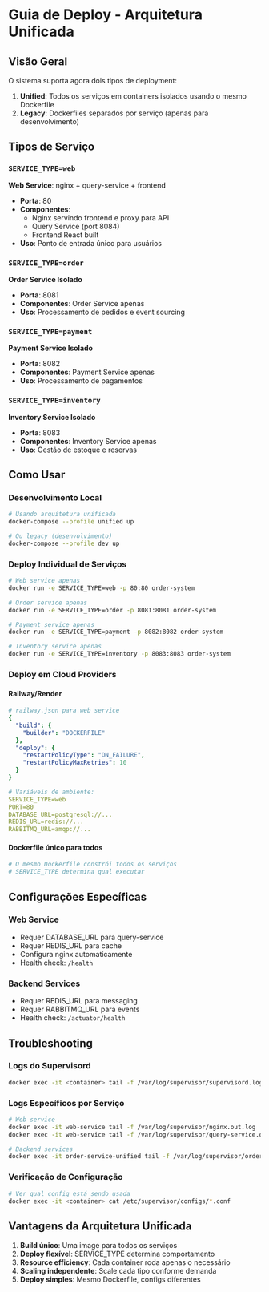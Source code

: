 # Guia de Deploy - Arquitetura Unificada

## Visão Geral

O sistema suporta agora dois tipos de deployment:
1. **Unified**: Todos os serviços em containers isolados usando o mesmo Dockerfile
2. **Legacy**: Dockerfiles separados por serviço (apenas para desenvolvimento)

## Tipos de Serviço

### `SERVICE_TYPE=web`
**Web Service**: nginx + query-service + frontend
- **Porta**: 80
- **Componentes**: 
  - Nginx servindo frontend e proxy para API
  - Query Service (port 8084)
  - Frontend React built
- **Uso**: Ponto de entrada único para usuários

### `SERVICE_TYPE=order`
**Order Service Isolado**
- **Porta**: 8081
- **Componentes**: Order Service apenas
- **Uso**: Processamento de pedidos e event sourcing

### `SERVICE_TYPE=payment`
**Payment Service Isolado**
- **Porta**: 8082
- **Componentes**: Payment Service apenas
- **Uso**: Processamento de pagamentos

### `SERVICE_TYPE=inventory`
**Inventory Service Isolado**
- **Porta**: 8083
- **Componentes**: Inventory Service apenas
- **Uso**: Gestão de estoque e reservas

## Como Usar

### Desenvolvimento Local

```bash
# Usando arquitetura unificada
docker-compose --profile unified up

# Ou legacy (desenvolvimento)
docker-compose --profile dev up
```

### Deploy Individual de Serviços

```bash
# Web service apenas
docker run -e SERVICE_TYPE=web -p 80:80 order-system

# Order service apenas
docker run -e SERVICE_TYPE=order -p 8081:8081 order-system

# Payment service apenas
docker run -e SERVICE_TYPE=payment -p 8082:8082 order-system

# Inventory service apenas
docker run -e SERVICE_TYPE=inventory -p 8083:8083 order-system
```

### Deploy em Cloud Providers

#### Railway/Render
```yaml
# railway.json para web service
{
  "build": {
    "builder": "DOCKERFILE"
  },
  "deploy": {
    "restartPolicyType": "ON_FAILURE",
    "restartPolicyMaxRetries": 10
  }
}

# Variáveis de ambiente:
SERVICE_TYPE=web
PORT=80
DATABASE_URL=postgresql://...
REDIS_URL=redis://...
RABBITMQ_URL=amqp://...
```

#### Dockerfile único para todos
```dockerfile
# O mesmo Dockerfile constrói todos os serviços
# SERVICE_TYPE determina qual executar
```

## Configurações Específicas

### Web Service
- Requer DATABASE_URL para query-service
- Requer REDIS_URL para cache
- Configura nginx automaticamente
- Health check: `/health`

### Backend Services
- Requer REDIS_URL para messaging
- Requer RABBITMQ_URL para events
- Health check: `/actuator/health`

## Troubleshooting

### Logs do Supervisord
```bash
docker exec -it <container> tail -f /var/log/supervisor/supervisord.log
```

### Logs Específicos por Serviço
```bash
# Web service
docker exec -it web-service tail -f /var/log/supervisor/nginx.out.log
docker exec -it web-service tail -f /var/log/supervisor/query-service.out.log

# Backend services
docker exec -it order-service-unified tail -f /var/log/supervisor/order-service.out.log
```

### Verificação de Configuração
```bash
# Ver qual config está sendo usada
docker exec -it <container> cat /etc/supervisor/configs/*.conf
```

## Vantagens da Arquitetura Unificada

1. **Build único**: Uma image para todos os serviços
2. **Deploy flexível**: SERVICE_TYPE determina comportamento
3. **Resource efficiency**: Cada container roda apenas o necessário
4. **Scaling independente**: Scale cada tipo conforme demanda
5. **Deploy simples**: Mesmo Dockerfile, configs diferentes